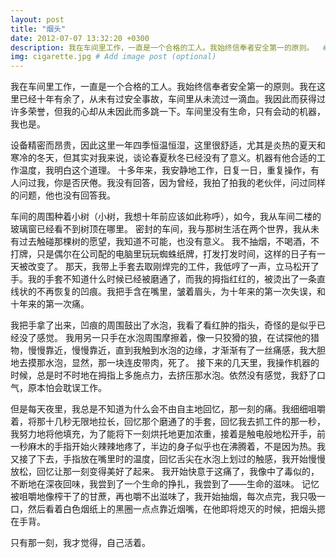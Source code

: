 ```yaml
---
layout: post
title: "烟头"
date: 2012-07-07 13:32:20 +0300
description: 我在车间里工作，一直是一个合格的工人。我始终信奉者安全第一的原则。  # Add post description (optional)
img: cigarette.jpg # Add image post (optional)
---
```


我在车间里工作，一直是一个合格的工人。我始终信奉者安全第一的原则。我在这里已经十年有余了，从未有过安全事故，车间里从未流过一滴血。我因此而获得过许多荣誉，但我的心却从未因此而多跳一下。车间里没有生命，只有会动的机器，我也是。

  设备精密而昂贵，因此这里一年四季恒温恒湿，这里很舒适，尤其是炎热的夏天和寒冷的冬天，但其实对我来说，谈论春夏秋冬已经没有了意义。机器有他合适的工作温度，我明白这个道理。
  十多年来，我安静地工作，日复一日，重复操作，有人问过我，你是否厌倦。我没有回答，因为曾经，我拍了拍我的老伙伴，问过同样的问题，他也没有回答我。

车间的周围种着小树（小树，我想十年前应该如此称呼），如今，我从车间二楼的玻璃窗已经看不到树顶在哪里。
  密封的车间，我与那树生活在两个世界，我从未有过去触碰那棵树的愿望，我知道不可能，也没有意义。
  我不抽烟，不喝酒，不打牌，只是偶尔在公司配的电脑里玩玩蜘蛛纸牌，打发打发时间，这样的日子有一天被改变了。
  那天，我带上手套去取刚焊完的工件，我低哼了一声，立马松开了手。我的手套不知道什么时候已经被磨通了，而我的拇指红红的，被烫出了一条直线状的不再恢复的凹痕。我把手含在嘴里，皱着眉头，为十年来的第一次失误，和十年来的第一次痛。

  我把手拿了出来，凹痕的周围鼓出了水泡，我看了看红肿的指头，奇怪的是似乎已经没了感觉。
  我用另一只手在水泡周围摩擦着，像一只狡猾的狼，在试探他的猎物，慢慢靠近，慢慢靠近，直到我触到水泡的边缘，才渐渐有了一丝痛感，我大胆地去摸那水泡，显然，那一块连皮带肉，死了。
  接下来的几天里，我操作机器的时候，总是时不时地在拇指上多施点力，去挤压那水泡。依然没有感觉，我舒了口气，原本怕会耽误工作。

  但是每天夜里，我总是不知道为什么会不由自主地回忆，那一刻的痛。我细细咀嚼着，将那十几秒无限地拉长，回忆那个磨通了的手套，回忆我去抓工件的那一秒，我努力地将他填充，为了能将下一刻烘托地更加浓重，接着是触电般地松开手，前一秒麻木的手指开始火辣辣地疼了，半边的身子似乎也在沸腾着，不是因为热。我又接了下去，手指放在嘴里时的温度，回忆舌尖在水泡上划过的触感，我开始慢慢放松，回忆让那一刻变得美好了起来。
  我开始快意于这痛了，我像中了毒似的，不断地在深夜回味，我尝到了一个生命的挣扎，我尝到了——生命的滋味。
  记忆被咀嚼地像榨干了的甘蔗，再也嚼不出滋味了，我开始抽烟，每次点完，我只吸一口，然后看着白色烟纸上的黑圈一点点靠近烟嘴，在他即将熄灭的时候，把烟头摁在手背。
  
只有那一刻，我才觉得，自己活着。